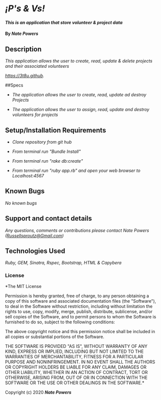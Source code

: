 # _¡P's & Vs!_

#### _This is an application that store volunteer & project data_

#### By _**Nate Powers**_

## Description

_This application allows the user to create, read, update & delete projects and their associated volunteers_

_https://3t8u.github._

##Specs

* _The application allows the user to create, read, update ad destroy Projects_

* _The application allows the user to assign, read, update and destroy volunteers for projects_








## Setup/Installation Requirements

* _Clone repository from git hub_

* _From terminal run  "Bundle Install"_

* _From terminal run  "rake db:create"_

* _From terminal run  "ruby app.rb" and open your web browser to Localhost:4567_


## Known Bugs

_No known bugs_

## Support and contact details

_Any questions, comments or contributions please contact Nate Powers (Russellsproutz@Gmail.com)_

## Technologies Used

_Ruby, GEM, Sinatra, Rspec, Bootstrap, HTML & Capybera_

### License

*The MIT License


Permission is hereby granted, free of charge, to any person obtaining a copy
of this software and associated documentation files (the "Software"), to deal
in the Software without restriction, including without limitation the rights
to use, copy, modify, merge, publish, distribute, sublicense, and/or sell
copies of the Software, and to permit persons to whom the Software is
furnished to do so, subject to the following conditions:

The above copyright notice and this permission notice shall be included in
all copies or substantial portions of the Software.

THE SOFTWARE IS PROVIDED "AS IS", WITHOUT WARRANTY OF ANY KIND, EXPRESS OR
IMPLIED, INCLUDING BUT NOT LIMITED TO THE WARRANTIES OF MERCHANTABILITY,
FITNESS FOR A PARTICULAR PURPOSE AND NONINFRINGEMENT. IN NO EVENT SHALL THE
AUTHORS OR COPYRIGHT HOLDERS BE LIABLE FOR ANY CLAIM, DAMAGES OR OTHER
LIABILITY, WHETHER IN AN ACTION OF CONTRACT, TORT OR OTHERWISE, ARISING FROM,
OUT OF OR IN CONNECTION WITH THE SOFTWARE OR THE USE OR OTHER DEALINGS IN
THE SOFTWARE.*

Copyright (c) 2020 **_Nate Powers_**
